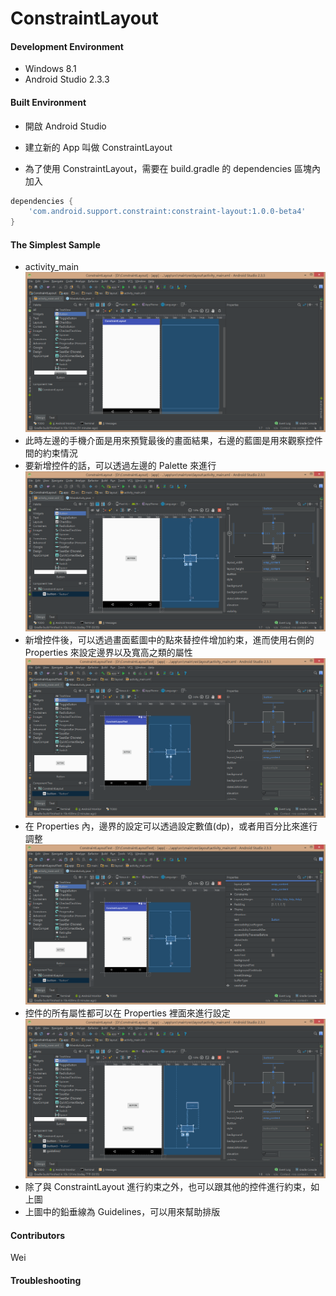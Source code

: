 ﻿# ConstraintLayout

#### Development Environment
- Windows 8.1
- Android Studio 2.3.3

#### Built Environment
- 開啟 Android Studio

- 建立新的 App 叫做 ConstraintLayout

- 為了使用 ConstraintLayout，需要在 build.gradle 的 dependencies 區塊內加入

```gradle
dependencies {
    'com.android.support.constraint:constraint-layout:1.0.0-beta4'
}
```

#### The Simplest Sample
- activity_main
![](./picture/Workspace_1.png)
- 此時左邊的手機介面是用來預覽最後的畫面結果，右邊的藍圖是用來觀察控件間的約束情況
- 要新增控件的話，可以透過左邊的 Palette 來進行
![](./picture/Workspace_2.png)
- 新增控件後，可以透過畫面藍圖中的點來替控件增加約束，進而使用右側的 Properties 來設定邊界以及寬高之類的屬性
![](./picture/Workspace_4.png)
- 在 Properties 內，邊界的設定可以透過設定數值(dp)，或者用百分比來進行調整
![](./picture/Workspace_5.png)
- 控件的所有屬性都可以在 Properties 裡面來進行設定
![](./picture/Workspace_3.png)
- 除了與 ConstraintLayout 進行約束之外，也可以跟其他的控件進行約束，如上圖
- 上圖中的鉛垂線為 Guidelines，可以用來幫助排版

#### Contributors
Wei

#### Troubleshooting

